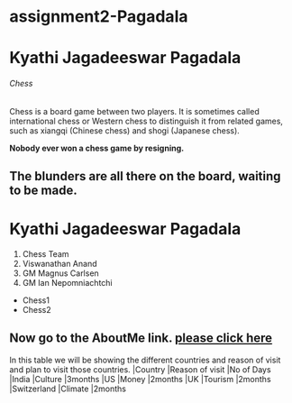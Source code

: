 # assignment2-Pagadala

# Kyathi Jagadeeswar Pagadala

###### Chess

Chess is a board game between two players. It is sometimes called international chess or Western chess to distinguish it from related games, such as xiangqi (Chinese chess) and shogi (Japanese chess).

**Nobody ever won a chess game by resigning.**

**The blunders are all there on the board, waiting to be made.**
----
#  Kyathi Jagadeeswar Pagadala
1. Chess Team
 1. Viswanathan Anand
 2. GM Magnus Carlsen
 3. GM Ian Nepomniachtchi

 * Chess1
 * Chess2

  Now go to the AboutMe link.
  [please click here](https://github.com/kyathijagadeeswarp/assignment2-Pagadala/blob/main/AboutMe.md)
  ---
  In this table we will be showing the different countries and reason of visit and plan to visit those countries.
  |Country     |Reason of visit |No of Days
  |India       |Culture         |3months
  |US          |Money           |2months
  |UK          |Tourism         |2months
  |Switzerland |Climate         |2months
  
